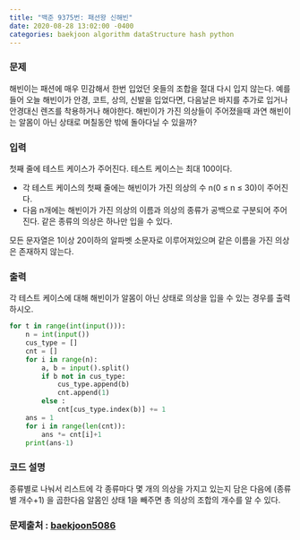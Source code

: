 ```yaml
---
title: "백준 9375번: 패션왕 신해빈"
date: 2020-08-28 13:02:00 -0400
categories: baekjoon algorithm dataStructure hash python 
---
```


### 문제
해빈이는 패션에 매우 민감해서 한번 입었던 옷들의 조합을 절대 다시 입지 않는다. 예를 들어 오늘 해빈이가 안경, 코트, 상의, 신발을 입었다면, 다음날은 바지를 추가로 입거나 안경대신 렌즈를 착용하거나 해야한다. 해빈이가 가진 의상들이 주어졌을때 과연 해빈이는 알몸이 아닌 상태로 며칠동안 밖에 돌아다닐 수 있을까?

### 입력
첫째 줄에 테스트 케이스가 주어진다. 테스트 케이스는 최대 100이다.

* 각 테스트 케이스의 첫째 줄에는 해빈이가 가진 의상의 수 n(0 ≤ n ≤ 30)이 주어진다.
* 다음 n개에는 해빈이가 가진 의상의 이름과 의상의 종류가 공백으로 구분되어 주어진다. 같은 종류의 의상은 하나만 입을 수 있다.

모든 문자열은 1이상 20이하의 알파벳 소문자로 이루어져있으며 같은 이름을 가진 의상은 존재하지 않는다.

### 출력
각 테스트 케이스에 대해 해빈이가 알몸이 아닌 상태로 의상을 입을 수 있는 경우를 출력하시오.

```python
for t in range(int(input())):
    n = int(input())
    cus_type = []
    cnt = []
    for i in range(n):
        a, b = input().split()
        if b not in cus_type:
            cus_type.append(b)
            cnt.append(1)
        else :
            cnt[cus_type.index(b)] += 1
    ans = 1
    for i in range(len(cnt)):
        ans *= cnt[i]+1
    print(ans-1)
```

### 코드 설명
종류별로 나눠서 리스트에 각 종류마다 몇 개의 의상을 가지고 있는지 담은 다음에 (종류 별 개수+1) 을 곱한다음 알몸인 상태 1을 빼주면 총 의상의 조합의 개수를 알 수 있다.

### 문제출처 : [baekjoon5086]

[baekjoon5086]: https://www.acmicpc.net/problem/5086
